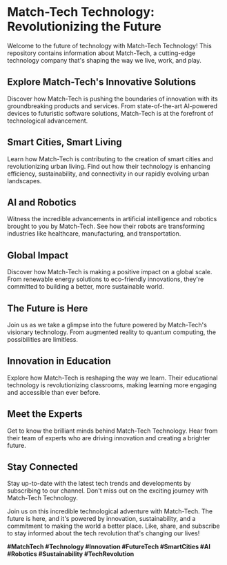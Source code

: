 # Match-Tech Technology: Revolutionizing the Future

Welcome to the future of technology with Match-Tech Technology! This repository contains information about Match-Tech, a cutting-edge technology company that's shaping the way we live, work, and play.

## Explore Match-Tech's Innovative Solutions

Discover how Match-Tech is pushing the boundaries of innovation with its groundbreaking products and services. From state-of-the-art AI-powered devices to futuristic software solutions, Match-Tech is at the forefront of technological advancement.

## Smart Cities, Smart Living

Learn how Match-Tech is contributing to the creation of smart cities and revolutionizing urban living. Find out how their technology is enhancing efficiency, sustainability, and connectivity in our rapidly evolving urban landscapes.

## AI and Robotics

Witness the incredible advancements in artificial intelligence and robotics brought to you by Match-Tech. See how their robots are transforming industries like healthcare, manufacturing, and transportation.

## Global Impact

Discover how Match-Tech is making a positive impact on a global scale. From renewable energy solutions to eco-friendly innovations, they're committed to building a better, more sustainable world.

## The Future is Here

Join us as we take a glimpse into the future powered by Match-Tech's visionary technology. From augmented reality to quantum computing, the possibilities are limitless.

## Innovation in Education

Explore how Match-Tech is reshaping the way we learn. Their educational technology is revolutionizing classrooms, making learning more engaging and accessible than ever before.

## Meet the Experts

Get to know the brilliant minds behind Match-Tech Technology. Hear from their team of experts who are driving innovation and creating a brighter future.

## Stay Connected

Stay up-to-date with the latest tech trends and developments by subscribing to our channel. Don't miss out on the exciting journey with Match-Tech Technology.

Join us on this incredible technological adventure with Match-Tech. The future is here, and it's powered by innovation, sustainability, and a commitment to making the world a better place. Like, share, and subscribe to stay informed about the tech revolution that's changing our lives!

**#MatchTech #Technology #Innovation #FutureTech #SmartCities #AI #Robotics #Sustainability #TechRevolution**
